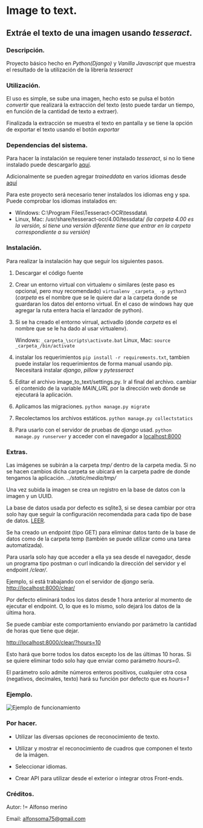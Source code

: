 # Image to text.
## Extráe el texto de una imagen usando _tesseract_.

### Descripción.
Proyecto básico hecho en _Python(Django)_ y _Vanilla Javascript_ que muestra el resultado de la utilización de la  librería _tesseract_

### Utilización.
El uso es simple, se sube una imagen, hecho esto se pulsa el botón *convertir* que realizará la extracción del texto (esto puede tardar un tiempo, en función de la cantidad de texto a extraer).

Finalizada la extracción se muestra el texto en pantalla y se tiene la opción de exportar el texto usando el botón *exportar*

### Dependencias del sistema.
Para hacer la instalación se requiere tener instalado *tesseract*, si no lo tiene instalado puede descargarlo [aquí](https://github.com/tesseract-ocr/tesseract/wiki).

Adicionalmente se pueden agregar _traineddata_ en varios idiomas desde [aquí](https://github.com/tesseract-ocr/tesseract/blob/master/doc/tesseract.1.asc#languages)

Para este proyecto será necesario tener instalados los idiomas eng y spa.
Puede comprobar los idiomas instalados en:
- Windows: C:\Program Files\Tesseract-OCR\tessdata\
- Linux, Mac: /usr/share/tesseract-ocr/4.00/tessdata/ *(la carpeta 4.00 es la versión, si tiene una versión diferente tiene que entrar en la carpeta correspondiente a su versión)*

### Instalación.
Para realizar la instalación hay que seguir los siguientes pasos.

1. Descargar el código fuente
2. Crear un entorno virtual con virtualenv o similares (este paso es opcional, pero muy recomendado) `virtualenv _carpeta_ -p python3` (_carpeta_ es el nombre que se le quiere dar a la carpeta donde se guardaran los datos del entorno virtual. En el caso de windows hay que agregar la ruta entera hacia el lanzador de python).
3. Si se ha creado el entorno virrual, activadlo (donde _carpeta_ es el nombre que se le ha dado al usar virtualenv). 
    
    Windows: `_carpeta_\scripts\activate.bat`
    Linux, Mac: `source _carpeta_/bin/activate`
4. instalar los requerimientos `pip install -r requirements.txt`, tambien puede instalar los requerimientos de forma manual usando pip. Necesitará instalar *django*, *pillow* y *pytesseract*
5. Editar el archivo image_to_text/settings.py. Ir al final del archivo. cambiar el contenido de la variable _MAIN_URL_ por la dirección web donde se ejecutará la aplicación.
6. Aplicamos las migraciones. `python manage.py migrate`
7. Recolectamos los archivos estáticos. `python manage.py collectstatics`
8. Para usarlo con el servidor de pruebas de *django* usad. `python manage.py runserver` y acceder con el navegador a [localhost:8000](http://localhost:8000)

### Extras.
Las imágenes se subirán a la carpeta *tmp/* dentro de la carpeta media. Si no se hacen cambios dicha carpeta se ubicará en la carpeta padre de donde tengamos la aplicación. *../static/media/tmp/*

Una vez subida la imagen se crea un registro en la base de datos con la imagen y un UUID.

La base de datos usada por defecto es sqlite3, si se desea cambiar por otra solo hay que seguir la configuración recomendada para cada tipo de base de datos. [LEER](https://docs.djangoproject.com/en/3.0/ref/databases/).

Se ha creado un endpoint (tipo GET) para eliminar datos tanto de la base de datos como de la carpeta temp (también se puede utilizar como una tarea automatizada).

Para usarla solo hay que acceder a ella ya sea desde el navegador, desde un programa tipo postman o curl indicando la dirección del servidor y el endpoint */clear/*.

Ejemplo, si está trabajando con el servidor de *django* sería. [http://localhost:8000/clear/](http://localhost:8000/clear/)

Por defecto eliminará todos los datos desde 1 hora anterior al momento de ejecutar el endpoint. O, lo que es lo mismo, solo dejará los datos de la última hora.

Se puede cambiar este comportamiento enviando por parámetro la cantidad de horas que tiene que dejar.

[http://localhost:8000/clear/?hours=10](http://localhost:8000/clear/?hours=10) 

Esto hará que borre todos los datos excepto los de las últimas 10 horas. Si se quiere eliminar todo solo hay que enviar como parámetro *hours=0*.

El parámetro solo admite números enteros positivos, cualquier otra cosa (negativos, decimales, texto) hará su función por defecto que es *hours=1*

### Ejemplo.

![Ejemplo de funcionamiento](Image_to_text.gif)

### Por hacer.

- Utilizar las diversas opciones de reconocimiento de texto.

- Utilizar y mostrar el reconocimiento de cuadros que componen el texto de la imágen.

- Seleccionar idiomas.

- Crear API para utilizar desde el exterior o integrar otros Front-ends.


### Créditos.

Autor: != Alfonso merino

Email: alfonsoma75@gmail.com